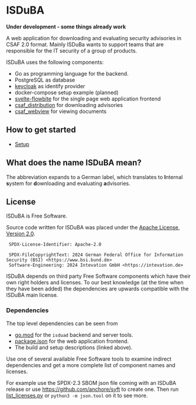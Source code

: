 <!--
 This file is Free Software under the Apache-2.0 License
 without warranty, see README.md and LICENSES/Apache-2.0.txt for details.

 SPDX-License-Identifier: Apache-2.0

 SPDX-FileCopyrightText: 2024 German Federal Office for Information Security (BSI) <https://www.bsi.bund.de>
 Software-Engineering: 2024 Intevation GmbH <https://intevation.de>
-->

# ISDuBA

**Under development - some things already work**

A web application
for downloading and evaluating security advisories in CSAF 2.0 format.
Mainly ISDuBa wants to support teams that are responsible for
the IT security of a group of products.

ISDuBA uses the following components:
 * Go as programming language for the backend.
 * PostgreSQL as database
 * [keycloak](https://www.keycloak.org/) as identify provider
 * docker-compose setup example (planned)
 * [svelte-flowbite](https://flowbite-svelte.com/)
     for the single page web application frontend
 * [csaf_distribution](https://github.com/csaf-poc/csaf_distribution)
     for downloading advisories
 * [csaf_webview](https://github.com/csaf-poc/csaf_webview)
     for viewing documents


## How to get started
 * [Setup](docs/setup.md)


## What does the name ISDuBA mean?

The abbreviation expands to a German label, which translates to
  **I**nternal **s**ystem for **d**ownloading and evaluating **a**dvisories.


## License

ISDuBA is Free Software.

Source code written for ISDuBA was placed under the
[Apache License, Version 2.0](./LICENSES/Apache-2.0.txt).

```
 SPDX-License-Identifier: Apache-2.0

 SPDX-FileCopyrightText: 2024 German Federal Office for Information Security (BSI) <https://www.bsi.bund.de>
 Software-Engineering: 2024 Intevation GmbH <https://intevation.de>
```

ISDuBA depends on third party Free Software components which have their
own right holders and licenses. To our best knowledge
(at the time when they have been added)
the dependencies are upwards compatible with the ISDuBA main license.

### Dependencies

The top level dependencies can be seen from
 * [go.mod](./go.mod) for the `isduad` backend and server tools.
 * [package.json](./client/package.json) for the web application frontend.
 * The build and setup descriptions (linked above).

Use one of several available Free Software tools to examine indirect
dependencies and get a more complete list of component names and licenses.

For example use the SPDX-2.3 SBOM json file coming with an ISDuBA release
or use https://github.com/anchore/syft to create one.
Then run [list_licenses.py](./docs/scripts/list_licenses.py)
or `python3 -m json.tool` on it to see more.


